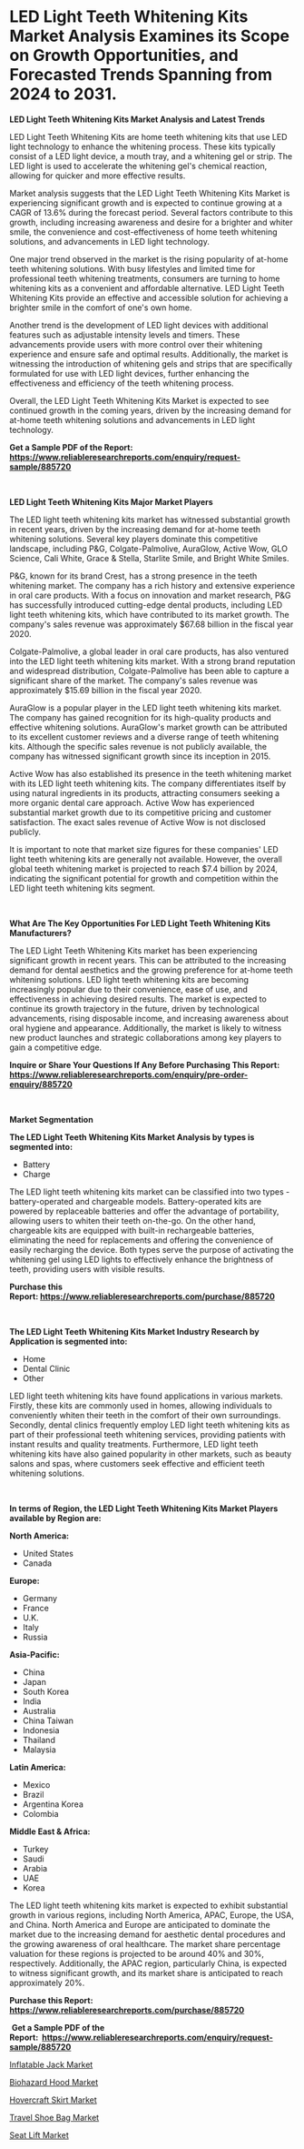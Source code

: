 <p><h1>LED Light Teeth Whitening Kits Market Analysis Examines its Scope on Growth Opportunities, and Forecasted Trends Spanning from 2024 to 2031.</h1></p><p><strong>LED Light Teeth Whitening Kits Market Analysis and Latest Trends</strong></p>
<p><p>LED Light Teeth Whitening Kits are home teeth whitening kits that use LED light technology to enhance the whitening process. These kits typically consist of a LED light device, a mouth tray, and a whitening gel or strip. The LED light is used to accelerate the whitening gel's chemical reaction, allowing for quicker and more effective results.</p><p>Market analysis suggests that the LED Light Teeth Whitening Kits Market is experiencing significant growth and is expected to continue growing at a CAGR of 13.6% during the forecast period. Several factors contribute to this growth, including increasing awareness and desire for a brighter and whiter smile, the convenience and cost-effectiveness of home teeth whitening solutions, and advancements in LED light technology.</p><p>One major trend observed in the market is the rising popularity of at-home teeth whitening solutions. With busy lifestyles and limited time for professional teeth whitening treatments, consumers are turning to home whitening kits as a convenient and affordable alternative. LED Light Teeth Whitening Kits provide an effective and accessible solution for achieving a brighter smile in the comfort of one's own home.</p><p>Another trend is the development of LED light devices with additional features such as adjustable intensity levels and timers. These advancements provide users with more control over their whitening experience and ensure safe and optimal results. Additionally, the market is witnessing the introduction of whitening gels and strips that are specifically formulated for use with LED light devices, further enhancing the effectiveness and efficiency of the teeth whitening process.</p><p>Overall, the LED Light Teeth Whitening Kits Market is expected to see continued growth in the coming years, driven by the increasing demand for at-home teeth whitening solutions and advancements in LED light technology.</p></p>
<p><strong>Get a Sample PDF of the Report:&nbsp; <a href="https://www.reliableresearchreports.com/enquiry/request-sample/885720">https://www.reliableresearchreports.com/enquiry/request-sample/885720</a></strong></p>
<p>&nbsp;</p>
<p><strong>LED Light Teeth Whitening Kits Major Market Players</strong></p>
<p><p>The LED light teeth whitening kits market has witnessed substantial growth in recent years, driven by the increasing demand for at-home teeth whitening solutions. Several key players dominate this competitive landscape, including P&G, Colgate-Palmolive, AuraGlow, Active Wow, GLO Science, Cali White, Grace & Stella, Starlite Smile, and Bright White Smiles.</p><p>P&G, known for its brand Crest, has a strong presence in the teeth whitening market. The company has a rich history and extensive experience in oral care products. With a focus on innovation and market research, P&G has successfully introduced cutting-edge dental products, including LED light teeth whitening kits, which have contributed to its market growth. The company's sales revenue was approximately $67.68 billion in the fiscal year 2020.</p><p>Colgate-Palmolive, a global leader in oral care products, has also ventured into the LED light teeth whitening kits market. With a strong brand reputation and widespread distribution, Colgate-Palmolive has been able to capture a significant share of the market. The company's sales revenue was approximately $15.69 billion in the fiscal year 2020.</p><p>AuraGlow is a popular player in the LED light teeth whitening kits market. The company has gained recognition for its high-quality products and effective whitening solutions. AuraGlow's market growth can be attributed to its excellent customer reviews and a diverse range of teeth whitening kits. Although the specific sales revenue is not publicly available, the company has witnessed significant growth since its inception in 2015.</p><p>Active Wow has also established its presence in the teeth whitening market with its LED light teeth whitening kits. The company differentiates itself by using natural ingredients in its products, attracting consumers seeking a more organic dental care approach. Active Wow has experienced substantial market growth due to its competitive pricing and customer satisfaction. The exact sales revenue of Active Wow is not disclosed publicly.</p><p>It is important to note that market size figures for these companies' LED light teeth whitening kits are generally not available. However, the overall global teeth whitening market is projected to reach $7.4 billion by 2024, indicating the significant potential for growth and competition within the LED light teeth whitening kits segment.</p></p>
<p>&nbsp;</p>
<p><strong>What Are The Key Opportunities For LED Light Teeth Whitening Kits Manufacturers?</strong></p>
<p><p>The LED Light Teeth Whitening Kits market has been experiencing significant growth in recent years. This can be attributed to the increasing demand for dental aesthetics and the growing preference for at-home teeth whitening solutions. LED light teeth whitening kits are becoming increasingly popular due to their convenience, ease of use, and effectiveness in achieving desired results. The market is expected to continue its growth trajectory in the future, driven by technological advancements, rising disposable income, and increasing awareness about oral hygiene and appearance. Additionally, the market is likely to witness new product launches and strategic collaborations among key players to gain a competitive edge.</p></p>
<p><strong>Inquire or Share Your Questions If Any Before Purchasing This Report: <a href="https://www.reliableresearchreports.com/enquiry/pre-order-enquiry/885720">https://www.reliableresearchreports.com/enquiry/pre-order-enquiry/885720</a></strong></p>
<p>&nbsp;</p>
<p><strong>Market Segmentation</strong></p>
<p><strong>The LED Light Teeth Whitening Kits Market Analysis by types is segmented into:</strong></p>
<p><ul><li>Battery</li><li>Charge</li></ul></p>
<p><p>The LED light teeth whitening kits market can be classified into two types - battery-operated and chargeable models. Battery-operated kits are powered by replaceable batteries and offer the advantage of portability, allowing users to whiten their teeth on-the-go. On the other hand, chargeable kits are equipped with built-in rechargeable batteries, eliminating the need for replacements and offering the convenience of easily recharging the device. Both types serve the purpose of activating the whitening gel using LED lights to effectively enhance the brightness of teeth, providing users with visible results.</p></p>
<p><strong>Purchase this Report:&nbsp;<a href="https://www.reliableresearchreports.com/purchase/885720">https://www.reliableresearchreports.com/purchase/885720</a></strong></p>
<p>&nbsp;</p>
<p><strong>The LED Light Teeth Whitening Kits Market Industry Research by Application is segmented into:</strong></p>
<p><ul><li>Home</li><li>Dental Clinic</li><li>Other</li></ul></p>
<p><p>LED light teeth whitening kits have found applications in various markets. Firstly, these kits are commonly used in homes, allowing individuals to conveniently whiten their teeth in the comfort of their own surroundings. Secondly, dental clinics frequently employ LED light teeth whitening kits as part of their professional teeth whitening services, providing patients with instant results and quality treatments. Furthermore, LED light teeth whitening kits have also gained popularity in other markets, such as beauty salons and spas, where customers seek effective and efficient teeth whitening solutions.</p></p>
<p>&nbsp;</p>
<p><strong>In terms of Region, the LED Light Teeth Whitening Kits Market Players available by Region are:</strong></p>
<p>
    <p> <strong> North America: </strong>
        <ul>
            <li>United States</li>
            <li>Canada</li>
        </ul>
        </p> 
    <p> <strong> Europe: </strong>
        <ul>
            <li>Germany</li>
            <li>France</li>
            <li>U.K.</li>
            <li>Italy</li>
            <li>Russia</li>
        </ul>
        </p> 
    <p> <strong> Asia-Pacific: </strong>
        <ul>
            <li>China</li>
            <li>Japan</li>
            <li>South Korea</li>
            <li>India</li>
            <li>Australia</li>
            <li>China Taiwan</li>
            <li>Indonesia</li>
            <li>Thailand</li>
            <li>Malaysia</li>
        </ul>
        </p> 
    <p> <strong> Latin America: </strong>
        <ul>
            <li>Mexico</li>
            <li>Brazil</li>
            <li>Argentina Korea</li>
            <li>Colombia</li>
        </ul>
        </p> 
    <p> <strong> Middle East & Africa: </strong>
        <ul>
            <li>Turkey</li>
            <li>Saudi</li>
            <li>Arabia</li>
            <li>UAE</li>
            <li>Korea</li>
        </ul>
    </p>
    </p>
<p><p>The LED light teeth whitening kits market is expected to exhibit substantial growth in various regions, including North America, APAC, Europe, the USA, and China. North America and Europe are anticipated to dominate the market due to the increasing demand for aesthetic dental procedures and the growing awareness of oral healthcare. The market share percentage valuation for these regions is projected to be around 40% and 30%, respectively. Additionally, the APAC region, particularly China, is expected to witness significant growth, and its market share is anticipated to reach approximately 20%.</p></p>
<p><strong>Purchase this Report: <a href="https://www.reliableresearchreports.com/purchase/885720">https://www.reliableresearchreports.com/purchase/885720</a></strong></p>
<p>&nbsp;<strong>Get a Sample PDF of the Report:&nbsp;&nbsp;<a href="https://www.reliableresearchreports.com/enquiry/request-sample/885720">https://www.reliableresearchreports.com/enquiry/request-sample/885720</a></strong></p>
<p><strong></strong></p>
<p><p><a href="https://github.com/FassouRP/Market-Research-Report-List-2/blob/main/inflatable-jack-market.md">Inflatable Jack Market</a></p><p><a href="https://github.com/ashepherd82/Market-Research-Report-List-2/blob/main/biohazard-hood-market.md">Biohazard Hood Market</a></p><p><a href="https://github.com/rexevange/Market-Research-Report-List-2/blob/main/hovercraft-skirt-market.md">Hovercraft Skirt Market</a></p><p><a href="https://github.com/castoriffic/Market-Research-Report-List-2/blob/main/travel-shoe-bag-market.md">Travel Shoe Bag Market</a></p><p><a href="https://github.com/lilstefpacute/Market-Research-Report-List-2/blob/main/seat-lift-market.md">Seat Lift Market</a></p></p>